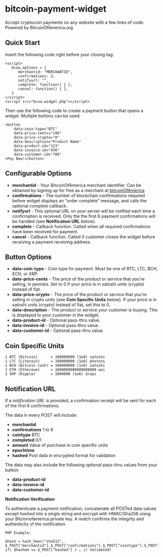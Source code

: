 # bitcoin-payment-widget
Accept cryptocoin payments on any website with a few lines of code. Powered by BitcoinOfAmerica.org

## Quick Start

Insert the following code right before your closing <body> tag:
```
<script>
   bcoa_options = {
      merchantid: "MERCHANTID",
      confirmations: 3,
      notifyurl: "",
      complete: function() { },
      cancel: function() { },
   }
</script>   
<script src="bcoa-widget.php"></script>
```
  
Then use the following code to create a payment button that opens a widget. Multiple buttons can be used:

```
<button 
    data-coin-type="BTC" 
    data-price-cents="199" 
    data-price-crypto="0"
    data-description="Product Name"
    data-product-id="123"
    data-invoice-id="456"
    data-customer-id="789"
>Pay Now!</button>
```

## Configurable Options

- **merchantid** - Your BitcoinOfAmerica merchant identifier. Can be obtained by signing up for free as a merchant at [bitcoinOfAmerica](https://www.bitcoinofamerica.org)
- **confirmations** - The number of blockchain confirmations required before widget displays an "order complete" message, and calls the optional *complete* callback. 
- **notifyurl** - This optional URL on your server will be notified each time a confirmation is received. Only the the first 6 payment confirmations will be handled {see **Notification URL** below}.
- **complete** - Callback function. Called when all required confirmations have been received for payment.
- **cancel** - Callback function. Called if customer closes the widget before receiving a payment receiving address.

## Button Options

- **data-coin-type** - Coin type for payment. Must be one of BTC, LTC, BCH, ECH, or XRP.
- **date-price-cents** - The price of the product or service that you're selling, in pennies. Set to 0 if your price is in satoshi units (crypto) instead of fiat.
- **data-price-crypto** - The price of the product or service that you're selling in crypto units {see **Coin Specific Units** below}.  If your price is in satoshi units (crypto) instead of fiat, set this to 0.
- **data-description** - The product or service your customer is buying. This is displayed to your customer in the widget. 
- **data-product-id** - Optional pass-thru value.
- **data-invoice-id** - Optional pass-thru value.
- **data-customer-id** - Optional pass-thru value.


## Coin Specific Units

```
1 BTC (Bitcoin)      = 100000000 (1e8) satoshi
1 LTC (Litecoin)     = 100000000 (1e8) photons
1 BCH (Bitcoin Cash) = 100000000 (1x8) satoshi
1 ETH (Ethereum)     = 1000000000000000000 wei
1 XRP (Ripple)       = 1000000 (1e6) drops
```

## Notification URL

If a *notification URL* is provided, a confirmation receipt will be sent for each of the first 6 confirmations.

The data in every POST will include:

- **merchantid**
- **confirmations** 1 to 6
- **cointype** BTC
- **completed** 0/1
- **amount** Value of purchase in coin specific units
- **epochtime** 
- **hashed** Post data in encrypted format for validation

The data may also include the following optional pass-thru values from your button:

- **data-product-id** 
- **data-invoice-id** 
- **data-customer-id**

**Notification Verification**

To authenticate a payment notification, concatenate all POSTed data values except *hashed* into a single string and encrypt with HMAC/Sha256 uisng your Bitcionofamerica private key. A match confirms the integrity and authenticity of the notification.

```
PHP Example:

$hash = hash_hmac("sha512", $_POST["merchantid"].$_POST["confirmations"].$_POST["cointype"].$_POST["completed"].$_POST["amount"].$_POST["epochtime"],$YOUR_SECRET_KEY);
if( $hashed == $_POST["hashed"] ) ; // Validated!

```
               
